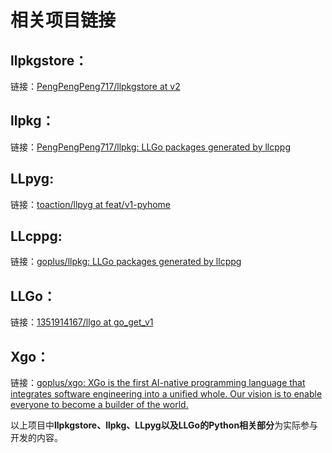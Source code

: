 # 相关项目链接

## llpkgstore：

链接：[PengPengPeng717/llpkgstore at v2]([https://github.com/PengPengPeng717/llpkgstore/tree/llpyg_modify](https://github.com/PengPengPeng717/llpkgstore/tree/v2))

## llpkg：

链接：[PengPengPeng717/llpkg: LLGo packages generated by llcppg](https://github.com/PengPengPeng717/llpkg)

## LLpyg:

链接：[toaction/llpyg at feat/v1-pyhome](https://github.com/toaction/llpyg/tree/feat/v1-pyhome)

## LLcppg:

链接：[goplus/llpkg: LLGo packages generated by llcppg](https://github.com/goplus/llpkg)

## LLGo：

链接：[1351914167/llgo at go_get_v1](https://github.com/1351914167/llgo/tree/go_get_v1)

## Xgo：

链接：[goplus/xgo: XGo is the first AI-native programming language that integrates software engineering into a unified whole. Our vision is to enable everyone to become a builder of the world.](https://github.com/goplus/xgo)



以上项目中**llpkgstore、llpkg、LLpyg以及LLGo的Python相关部分**为实际参与开发的内容。



